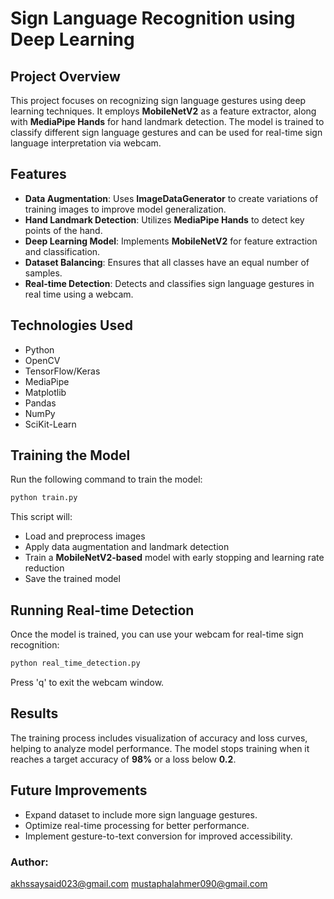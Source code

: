 # Sign Language Recognition using Deep Learning

## Project Overview
This project focuses on recognizing sign language gestures using deep learning techniques. It employs **MobileNetV2** as a feature extractor, along with **MediaPipe Hands** for hand landmark detection. The model is trained to classify different sign language gestures and can be used for real-time sign language interpretation via webcam.

## Features
- **Data Augmentation**: Uses **ImageDataGenerator** to create variations of training images to improve model generalization.
- **Hand Landmark Detection**: Utilizes **MediaPipe Hands** to detect key points of the hand.
- **Deep Learning Model**: Implements **MobileNetV2** for feature extraction and classification.
- **Dataset Balancing**: Ensures that all classes have an equal number of samples.
- **Real-time Detection**: Detects and classifies sign language gestures in real time using a webcam.

## Technologies Used
- Python
- OpenCV
- TensorFlow/Keras
- MediaPipe
- Matplotlib
- Pandas
- NumPy
- SciKit-Learn

## Training the Model
Run the following command to train the model:
```sh
python train.py
```

This script will:
- Load and preprocess images
- Apply data augmentation and landmark detection
- Train a **MobileNetV2-based** model with early stopping and learning rate reduction
- Save the trained model

## Running Real-time Detection
Once the model is trained, you can use your webcam for real-time sign recognition:
```sh
python real_time_detection.py
```
Press 'q' to exit the webcam window.

## Results
The training process includes visualization of accuracy and loss curves, helping to analyze model performance. The model stops training when it reaches a target accuracy of **98%** or a loss below **0.2**.

## Future Improvements
- Expand dataset to include more sign language gestures.
- Optimize real-time processing for better performance.
- Implement gesture-to-text conversion for improved accessibility.

### Author:
 akhssaysaid023@gmail.com
 mustaphalahmer090@gmail.com

